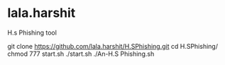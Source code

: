 # lala.harshit
H.s Phishing tool

git clone https://github.com/lala.harshit/H.SPhishing.git
cd H.SPhishing/
chmod 777 start.sh
./start.sh
./An-H.S
Phishing.sh
